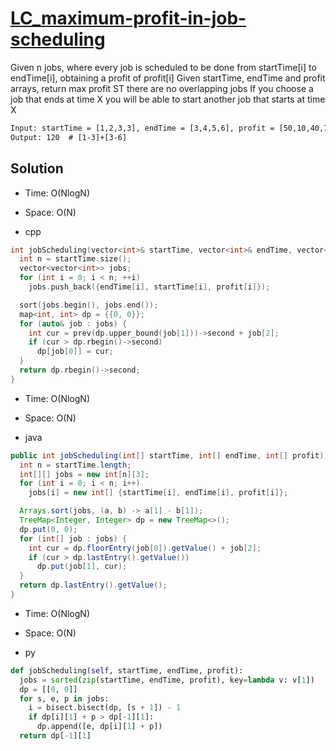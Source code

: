 # [LC_maximum-profit-in-job-scheduling](https://leetcode.com/problems/maximum-profit-in-job-scheduling)

Given n jobs, where every job is scheduled to be done from startTime[i] to endTime[i], obtaining a profit of profit[i]
Given startTime, endTime and profit arrays, return max profit ST there are no overlapping jobs
If you choose a job that ends at time X you will be able to start another job that starts at time X

```txt
Input: startTime = [1,2,3,3], endTime = [3,4,5,6], profit = [50,10,40,70]
Output: 120  # [1-3]+[3-6]
```

## Solution

* Time: O(NlogN)
* Space: O(N)

* cpp

```cpp
int jobScheduling(vector<int>& startTime, vector<int>& endTime, vector<int>& profit) {
  int n = startTime.size();
  vector<vector<int>> jobs;
  for (int i = 0; i < n; ++i)
    jobs.push_back({endTime[i], startTime[i], profit[i]});

  sort(jobs.begin(), jobs.end());
  map<int, int> dp = {{0, 0}};
  for (auto& job : jobs) {
    int cur = prev(dp.upper_bound(job[1]))->second + job[2];
    if (cur > dp.rbegin()->second)
      dp[job[0]] = cur;
  }
  return dp.rbegin()->second;
}
```

* Time: O(NlogN)
* Space: O(N)

* java

```java
public int jobScheduling(int[] startTime, int[] endTime, int[] profit) {
  int n = startTime.length;
  int[][] jobs = new int[n][3];
  for (int i = 0; i < n; i++)
    jobs[i] = new int[] {startTime[i], endTime[i], profit[i]};

  Arrays.sort(jobs, (a, b) -> a[1] - b[1]);
  TreeMap<Integer, Integer> dp = new TreeMap<>();
  dp.put(0, 0);
  for (int[] job : jobs) {
    int cur = dp.floorEntry(job[0]).getValue() + job[2];
    if (cur > dp.lastEntry().getValue())
      dp.put(job[1], cur);
  }
  return dp.lastEntry().getValue();
}
```

* Time: O(NlogN)
* Space: O(N)

* py

```py
def jobScheduling(self, startTime, endTime, profit):
  jobs = sorted(zip(startTime, endTime, profit), key=lambda v: v[1])
  dp = [[0, 0]]
  for s, e, p in jobs:
    i = bisect.bisect(dp, [s + 1]) - 1
    if dp[i][1] + p > dp[-1][1]:
      dp.append([e, dp[i][1] + p])
  return dp[-1][1]
```
